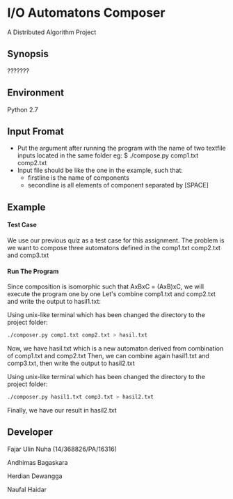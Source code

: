 I/O Automatons Composer
======
A Distributed Algorithm Project

## Synopsis

???????

## Environment

Python 2.7

## Input Fromat

* Put the argument after running the program with the name of two textfile inputs
located in the same folder eg: $ ./compose.py comp1.txt comp2.txt
* Input file should be like the one in the example, such that:
  * firstline is the name of components
  * secondline is all elements of component separated by [SPACE]

## Example

#### Test Case

We use our previous quiz as a test case for this assignment. The problem is we want to
compose three automatons defined in the comp1.txt comp2.txt and comp3.txt

#### Run The Program

Since composition is isomorphic such that AxBxC = (AxB)xC, we will execute the program
one by one
Let's combine comp1.txt and comp2.txt and write the output to hasil1.txt:

Using unix-like terminal which has been changed the directory to the project folder:
```bash
./composer.py comp1.txt comp2.txt > hasil.txt
```
Now, we have hasil.txt which is a new automaton derived from combination of comp1.txt and comp2.txt
Then, we can combine again hasil1.txt and comp3.txt, then write the output to hasil2.txt

Using unix-like terminal which has been changed the directory to the project folder:
```bash
./composer.py hasil1.txt comp3.txt > hasil2.txt
```
Finally, we have our result in hasil2.txt

## Developer

Fajar Ulin Nuha (14/368826/PA/16316)

Andhimas Bagaskara

Herdian Dewangga  

Naufal Haidar
